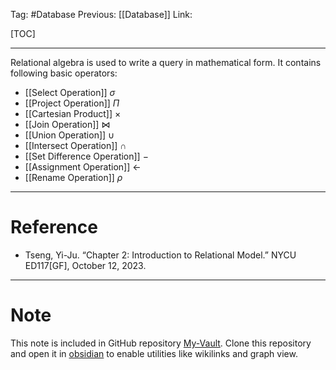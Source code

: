 Tag: #Database 
Previous: [[Database]]
Link: 

[TOC]

---

Relational algebra is used to write a query in mathematical form. It contains following basic operators:

- [[Select Operation]] $\sigma$
- [[Project Operation]] $\Pi$
- [[Cartesian Product]] $\times$
- [[Join Operation]] $\bowtie$
- [[Union Operation]] $\cup$
- [[Intersect Operation]] $\cap$
- [[Set Difference Operation]] $-$
- [[Assignment Operation]] $\leftarrow$
- [[Rename Operation]] $\rho$

---

# Reference

- Tseng, Yi-Ju. “Chapter 2: Introduction to Relational Model.” NYCU ED117[GF], October 12, 2023.

---

# Note

This note is included in GitHub repository [My-Vault](https://github.com/LittleD3092/My-Vault.git). Clone this repository and open it in [obsidian](https://obsidian.md/) to enable utilities like wikilinks and graph view.
